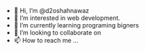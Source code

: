 - 👋 Hi, I’m @d2oshahnawaz
- 👀 I’m interested in web development.
- 🌱 I’m currently learning programing bigners
- 💞️ I’m looking to collaborate on 
- 📫 How to reach me ...

<!---
d2oshahnawaz/d2oshahnawaz is a ✨ special ✨ repository because its `README.md` (this file) appears on your GitHub profile.
You can click the Preview link to take a look at your changes.
--->
